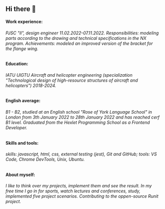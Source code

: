 ## Hi there 👋

####  Work experience:
###### PJSC "Il", design engineer 11.02.2022-07.11.2022. Responsibilities: modeling parts according to the drawing and technical specifications in the NX program. Achievements: modeled an improved version of the bracket for the flange wing.
#### Education:
###### IATU UlGTU Aircraft and helicopter engineering (specialization "Technological design of high-resource structures of aircraft and helicopters") 2018-2024.
#### English average:
###### B1 - B2, studied at an English school "Rose of York Language School" in London from 3th January 2022 to 28th January 2022 and has reached cerf B1 level. Graduated from the Hexlet Programming School as a Frontend Developer.
#### Skills and tools:
###### skills: javascript, html, css, external testing (jest), Git and GitHub; tools: VS Code, Chrome DevTools, Unix, Ubuntu.
#### About myself:
###### I like to think over my projects, implement them and see the result. In my free time I go in for sports, watch lectures and conferences, study, implemented five project scenarios. Contributing to the oppen-source Runit project.

